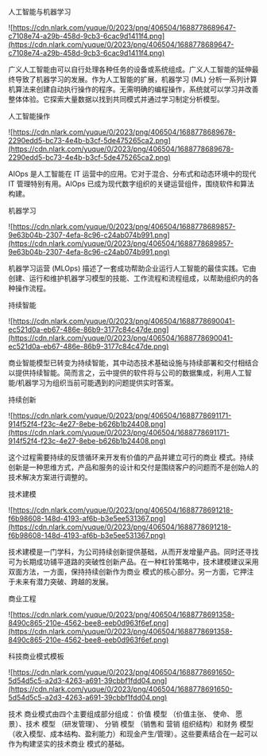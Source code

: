 人工智能与机器学习

![https://cdn.nlark.com/yuque/0/2023/png/406504/1688778689647-c7108e74-a29b-458d-9cb3-6cac9d1411f4.png](https://cdn.nlark.com/yuque/0/2023/png/406504/1688778689647-c7108e74-a29b-458d-9cb3-6cac9d1411f4.png)

广义人工智能由可以自行处理各种任务的设备或系统组成。广义人工智能的延伸最终导致了机器学习的发展。作为人工智能的扩展，机器学习 (ML) 分析一系列计算机算法来创建自动执行操作的程序。无需明确的编程操作，系统就可以学习并改善整体体验。它探索大量数据以找到共同模式并通过学习制定分析模型。

人工智能操作

![https://cdn.nlark.com/yuque/0/2023/png/406504/1688778689678-2290edd5-bc73-4e4b-b3cf-5de475265ca2.png](https://cdn.nlark.com/yuque/0/2023/png/406504/1688778689678-2290edd5-bc73-4e4b-b3cf-5de475265ca2.png)

AIOps 是人工智能在 IT 运营中的应用。它对于混合、分布式和动态环境中的现代 IT 管理特别有用。AIOps 已成为现代数字组织的关键运营组件，围绕软件和算法构建。

机器学习

![https://cdn.nlark.com/yuque/0/2023/png/406504/1688778689857-9e63b04b-2307-4efa-8c96-c24ab074b991.png](https://cdn.nlark.com/yuque/0/2023/png/406504/1688778689857-9e63b04b-2307-4efa-8c96-c24ab074b991.png)

机器学习运营 (MLOps) 描述了一套成功帮助企业运行人工智能的最佳实践。它由创建、运行和维护机器学习模型的技能、工作流程和流程组成，以帮助组织内的各种操作流程。

持续智能

![https://cdn.nlark.com/yuque/0/2023/png/406504/1688778690041-ec521d0a-eb67-486e-86b9-3177c84c47de.png](https://cdn.nlark.com/yuque/0/2023/png/406504/1688778690041-ec521d0a-eb67-486e-86b9-3177c84c47de.png)

商业智能模型已转变为持续智能，其中动态技术基础设施与持续部署和交付相结合以提供持续智能。简而言之，云中提供的软件将与公司的数据集成，利用人工智能/机器学习为组织当前可能遇到的问题提供实时答案。

持续创新

![https://cdn.nlark.com/yuque/0/2023/png/406504/1688778691171-914f52f4-f23c-4e27-8ebe-b626b1b24408.png](https://cdn.nlark.com/yuque/0/2023/png/406504/1688778691171-914f52f4-f23c-4e27-8ebe-b626b1b24408.png)

这个过程需要持续的反馈循环来开发有价值的产品并建立可行的商业 模式。持续创新是一种思维方式，产品和服务的设计和交付是围绕客户的问题而不是创始人的技术解决方案进行调整的。

技术建模

![https://cdn.nlark.com/yuque/0/2023/png/406504/1688778691218-f6b98608-148d-4193-af6b-b3e5ee531367.png](https://cdn.nlark.com/yuque/0/2023/png/406504/1688778691218-f6b98608-148d-4193-af6b-b3e5ee531367.png)

技术建模是一门学科，为公司持续创新提供基础，从而开发增量产品。同时还寻找可为长期成功铺平道路的突破性创新产品。在一种杠铃策略中，技术建模建议采用双面方法，一方面，保持持续创新作为商业 模式的核心部分。另一方面，它押注于未来有潜力突破、跨越的发展。

商业工程

![https://cdn.nlark.com/yuque/0/2023/png/406504/1688778691358-8490c865-210e-4562-bee8-eeb0d963f6ef.png](https://cdn.nlark.com/yuque/0/2023/png/406504/1688778691358-8490c865-210e-4562-bee8-eeb0d963f6ef.png)

科技商业模式模板

![https://cdn.nlark.com/yuque/0/2023/png/406504/1688778691650-5d54d5c5-a2d3-4263-a691-39cbbf1fdd04.png](https://cdn.nlark.com/yuque/0/2023/png/406504/1688778691650-5d54d5c5-a2d3-4263-a691-39cbbf1fdd04.png)

技术 商业模式由四个主要组成部分组成： 价值 模型 （价值主张、 使命、 愿景）、技术 模型 （研发管理）、 分销 模型 （销售和 营销 组织结构）和财务 模型 （收入模型、成本结构、盈利能力）和现金产生/管理）。这些要素结合在一起可以作为构建坚实的技术商业 模式的基础。